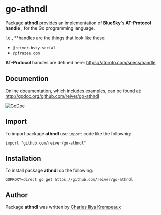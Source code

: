 # go-athndl

Package **athndl** provides an implementation of **BlueSky**'s **AT-Protocol** **handle** , for the Go programming language.

I.e., **handle*s* are the things that look like these:

* `@reiver.bsky.social`
* `@pfrazee.com`

**AT-Protocol** handles are defined here:
https://atproto.com/specs/handle

## Documention

Online documentation, which includes examples, can be found at: http://godoc.org/github.com/reiver/go-athndl

[![GoDoc](https://godoc.org/github.com/reiver/go-athndl?status.svg)](https://godoc.org/github.com/reiver/go-athndl)

## Import

To import package **athndl** use `import` code like the follownig:
```
import "github.com/reiver/go-athndl"
```

## Installation

To install package **athndl** do the following:
```
GOPROXY=direct go get https://github.com/reiver/go-athndl
```

## Author

Package **athndl** was written by [Charles Iliya Krempeaux](http://reiver.link)
